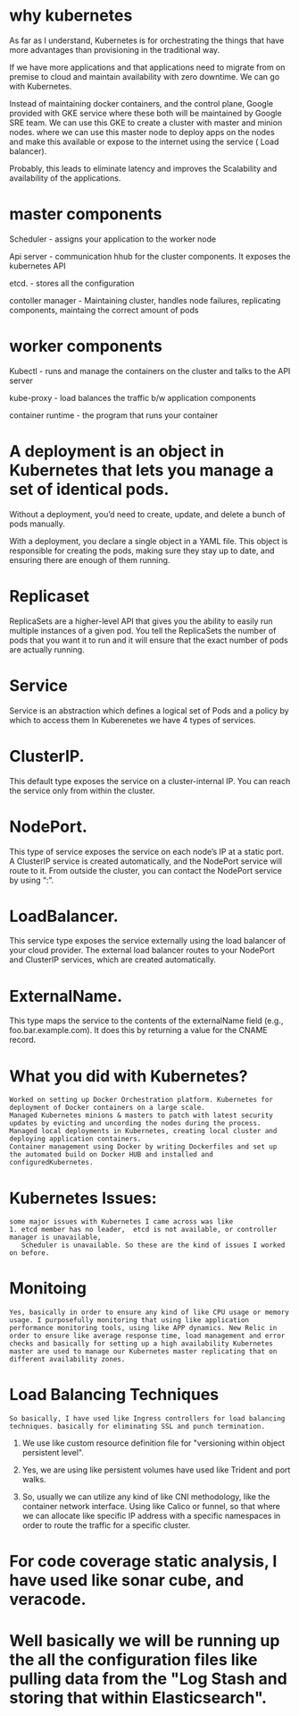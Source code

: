 # why kubernetes
As far as I understand, Kubernetes is for orchestrating the things that have more advantages than provisioning in the traditional way.

If we have more applications and that applications need to migrate from on premise to cloud and maintain availability with zero downtime. We can go with Kubernetes.

Instead of maintaining docker containers, and the control plane, Google provided with GKE service where these both will be maintained by Google SRE team. We can use this GKE to create a cluster with master and minion nodes. where we can use this master node to deploy apps on the nodes and make this available or expose to the internet using the service ( Load balancer).

Probably, this leads to eliminate latency and improves the Scalability and availability of the applications.

# master components

Scheduler - assigns your application to the worker node

Api server - communication hhub for the cluster components. It exposes the kubernetes API

etcd. - stores all the configuration

contoller manager - Maintaining cluster, handles node failures, replicating components, maintaing the correct amount of pods

# worker components

Kubectl  - runs and manage the containers on the cluster and talks to the API server

kube-proxy - load balances the traffic b/w application components

container runtime - the program that runs your container

# A deployment is an object in Kubernetes that lets you manage a set of identical pods.

Without a deployment, you’d need to create, update, and delete a bunch of pods manually.

With a deployment, you declare a single object in a YAML file. This object is responsible for creating the pods, making sure they stay up to date, and ensuring there are enough of them running.


# Replicaset
ReplicaSets are a higher-level API that gives you the ability to easily run multiple instances of a given pod. You tell the ReplicaSets the number of pods that you want it to run and it will ensure that the exact number of pods are actually running.

# Service
Service is an abstraction which defines a logical set of Pods and a policy by which to access them
In Kuberenetes we have 4 types of services.

# ClusterIP. 
This default type exposes the service on a cluster-internal IP. You can reach the service only from within the cluster.

# NodePort. 
This type of service exposes the service on each node’s IP at a static port. A ClusterIP service is created automatically, and the NodePort service will route to it. From outside the cluster, you can contact the NodePort service by using “<NodeIP>:<NodePort>”.

# LoadBalancer. 
This service type exposes the service externally using the load balancer of your cloud provider. The external load balancer routes to your NodePort and ClusterIP services, which are created automatically.

# ExternalName. 
This type maps the service to the contents of the externalName field (e.g., foo.bar.example.com). It does this by returning a value for the CNAME record.




# What you did with Kubernetes?
    Worked on setting up Docker Orchestration platform. Kubernetes for deployment of Docker containers on a large scale.
    Managed Kubernetes minions & masters to patch with latest security updates by evicting and uncording the nodes during the process.
    Managed local deployments in Kubernetes, creating local cluster and deploying application containers.
    Container management using Docker by writing Dockerfiles and set up the automated build on Docker HUB and installed and configuredKubernetes.
        
# Kubernetes Issues:
    some major issues with Kubernetes I came across was like 
    1. etcd member has no leader,  etcd is not available, or controller manager is unavailable, 
       Scheduler is unavailable. So these are the kind of issues I worked on before. 
       
# Monitoing
    Yes, basically in order to ensure any kind of like CPU usage or memory usage. I purposefully monitoring that using like application performance monitoring tools, using like APP dynamics. New Relic in order to ensure like average response time, load management and error checks and basically for setting up a high availability Kubernetes master are used to manage our Kubernetes master replicating that on different availability zones.
        
# Load Balancing Techniques
    So basically, I have used like Ingress controllers for load balancing techniques. basically for eliminating SSL and punch termination.


1. We use like custom resource definition file for "versioning within object persistent level".

2. Yes, we are using like persistent volumes have used like Trident and port walks. 

3. So, usually we can utilize any kind of like CNI methodology, like the container network interface. 
   Using like Calico or funnel,  so that where we can allocate like specific IP address with a specific namespaces in order to route the traffic 
   for a specific cluster.
   
# For code coverage static analysis, I have used like sonar cube, and veracode.

# Well basically we will be running up the all the configuration files like pulling data from the "Log Stash and storing that within Elasticsearch".



